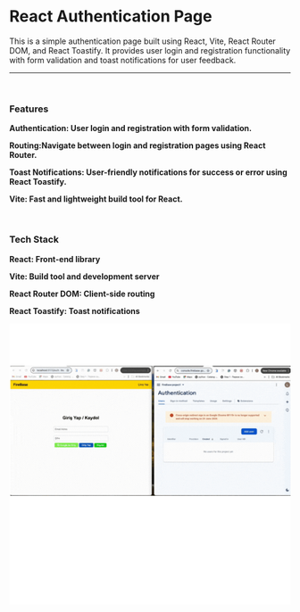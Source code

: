 # React Authentication Page

<p>This is a simple authentication page built using React, Vite, React Router DOM, and React Toastify. It provides user login and registration functionality with form validation and toast notifications for user feedback.</p>
<hr/><br/>
<h3>Features</h3>
<p><b>Authentication:<b> User login and registration with form validation.</p>
<p><b>Routing:<b>Navigate between login and registration pages using React Router.</p>
<p><b>Toast Notifications:<b> User-friendly notifications for success or error using React Toastify.</p>
<p><b>Vite:<b> Fast and lightweight build tool for React.</p>
<br/>
<h3>Tech Stack</h3>
<p><b>React:<b> Front-end library</p>
<p><b>Vite:<b> Build tool and development server</p>
<p><b>React<b> Router DOM: Client-side routing</p>
<p><b>React<b> Toastify: Toast notifications</p>

![FirebaseAuthentication Page Gif](https://github.com/LeylaP/Authontication-FireBase/blob/main/src/assets/FirebaseAuthontication.gif)
